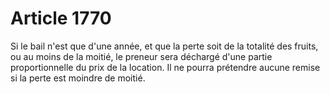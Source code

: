# Article 1770

Si le bail n'est que d'une année, et que la perte soit de la totalité des fruits, ou au moins de la moitié, le preneur sera déchargé d'une partie proportionnelle du prix de la location.   Il ne pourra prétendre aucune remise si la perte est moindre de moitié.